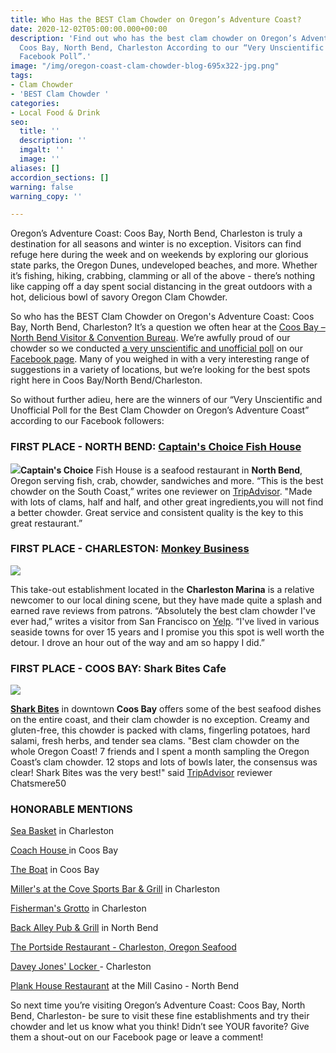 ```yaml
---
title: Who Has the BEST Clam Chowder on Oregon’s Adventure Coast?
date: 2020-12-02T05:00:00.000+00:00
description: 'Find out who has the best clam chowder on Oregon’s Adventure Coast:
  Coos Bay, North Bend, Charleston According to our “Very Unscientific and Unofficial
  Facebook Poll”.'
image: "/img/oregon-coast-clam-chowder-blog-695x322-jpg.png"
tags:
- Clam Chowder
- 'BEST Clam Chowder '
categories:
- Local Food & Drink
seo:
  title: ''
  description: ''
  imgalt: ''
  image: ''
aliases: []
accordion_sections: []
warning: false
warning_copy: ''

---
```

Oregon’s Adventure Coast: Coos Bay, North Bend, Charleston is truly a destination for all seasons and winter is no exception. Visitors can find refuge here during the week and on weekends by exploring our glorious state parks, the Oregon Dunes, undeveloped beaches, and more. Whether it’s fishing, hiking, crabbing, clamming or all of the above - there’s nothing like capping off a day spent social distancing in the great outdoors with a hot, delicious bowl of savory Oregon Clam Chowder.

So who has the BEST Clam Chowder on Oregon's Adventure Coast: Coos Bay, North Bend, Charleston? It’s a question we often hear at the [Coos Bay – North Bend Visitor & Convention Bureau](https://www.oregonsadventurecoast.com/). We’re awfully proud of our chowder so we conducted [a very unscientific and unofficial poll](https://www.facebook.com/OregonsAdventureCoast/photos/a.207518371691/10158851577771692/) on our [Facebook page](https://www.facebook.com/OregonsAdventureCoast). Many of you weighed in with a very interesting range of suggestions in a variety of locations, but we’re looking for the best spots right here in Coos Bay/North Bend/Charleston.

So without further adieu, here are the winners of our “Very Unscientific and Unofficial Poll for the Best Clam Chowder on Oregon’s Adventure Coast” according to our Facebook followers:

### FIRST PLACE - NORTH BEND: [**Captain's Choice Fish House**](https://www.captainschoicefishhouse.com/)

![](/img/oregon-coast-clam-chowder-blog-695x322-jpg-1.png)**Captain's Choice** Fish House is a seafood restaurant in **North Bend**, Oregon serving fish, crab, chowder, sandwiches and more. “This is the best chowder on the South Coast,” writes one reviewer on [TripAdvisor](https://www.tripadvisor.com/ShowUserReviews-g51993-d2214220-r728573480-Captain_s_Choice_Family_Fish_House-North_Bend_Oregon.html). "Made with lots of clams, half and half, and other great ingredients,you will not find a better chowder. Great service and consistent quality is the key to this great restaurant.”

### FIRST PLACE - CHARLESTON: [**Monkey Business**](https://www.facebook.com/MonkeyBusinessFoodToGo/)

![](/img/monkey-business-charlestonor-clam-chowder-blog-695x322-jpg.png)

This take-out establishment located in the **Charleston Marina** is a relative newcomer to our local dining scene, but they have made quite a splash and earned rave reviews from patrons. “Absolutely the best clam chowder I've ever had,” writes a visitor from San Francisco on [Yelp](https://www.yelp.com/biz/monkey-business-food-to-go-coos-bay-2). “I've lived in various seaside towns for over 15 years and I promise you this spot is well worth the detour. I drove an hour out of the way and am so happy I did.”

### FIRST PLACE - COOS BAY: **Shark Bites Cafe**

![](/img/shark-bites-chowder-cropped.jpg)

[**Shark Bites**](http://www.sharkbites.cafe/) in downtown **Coos Bay** offers some of the best seafood dishes on the entire coast, and their clam chowder is no exception. Creamy and gluten-free, this chowder is packed with clams, fingerling potatoes, hard salami, fresh herbs, and tender sea clams. "Best clam chowder on the whole Oregon Coast! 7 friends and I spent a month sampling the Oregon Coast’s clam chowder. 12 stops and lots of bowls later, the consensus was clear! Shark Bites was the very best!" said [TripAdvisor](https://www.tripadvisor.com/Restaurant_Review-g51813-d1208886-Reviews-Sharkbites-Coos_Bay_Oregon.html) reviewer Chatsmere50

### HONORABLE MENTIONS

[Sea Basket](https://www.facebook.com/Sea-Basket-143134055733251/) in Charleston

[Coach House ](https://www.thecoachhousecoosbayor.com/)in Coos Bay

[The Boat](https://www.facebook.com/The-Boat-1658642967582777/) in Coos Bay

[Miller's at the Cove Sports Bar & Grill](https://www.millersatthecove.rocks/) in Charleston

[Fisherman's Grotto](https://www.fishermansgrottoinc.com/) in Charleston

[Back Alley Pub & Grill](https://northbendlanes.com/bar-grill/) in North Bend

[The Portside Restaurant - Charleston, Oregon Seafood](http://www.portsidebythebay.com/)

[Davey Jones' Locker ](https://www.facebook.com/Davey-Jones-Locker-275312836004/)- Charleston

[Plank House Restaurant](https://www.themillcasino.com/dining-bars/) at the Mill Casino - North Bend

So next time you’re visiting Oregon’s Adventure Coast: Coos Bay, North Bend, Charleston- be sure to visit these fine establishments and try their chowder and let us know what you think! Didn’t see YOUR favorite? Give them a shout-out on our Facebook page or leave a comment!